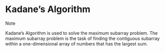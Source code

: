 # Kadane’s Algorithm
> [!NOTE]
> Kadane’s Algorithm is used to solve the maximum subarray problem.
> The maximum subarray problem is the task of finding the contiguous subarray within a one-dimensional array of numbers that has the largest sum.
